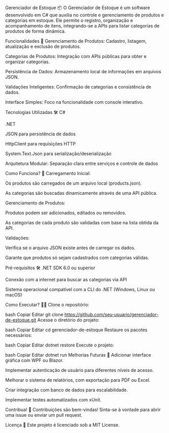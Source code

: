 Gerenciador de Estoque 📦
O Gerenciador de Estoque é um software desenvolvido em C# que auxilia no controle e gerenciamento de produtos e categorias em estoque. Ele permite o registro, organização e acompanhamento de itens, integrando-se a APIs para listar categorias de produtos de forma dinâmica.

Funcionalidades 🚀
Gerenciamento de Produtos: Cadastro, listagem, atualização e exclusão de produtos.

Categorias de Produtos: Integração com APIs públicas para obter e organizar categorias.

Persistência de Dados: Armazenamento local de informações em arquivos JSON.

Validações Inteligentes: Confirmação de categorias e consistência de dados.

Interface Simples: Foco na funcionalidade com console interativo.

Tecnologias Utilizadas 🛠️
C#

.NET

JSON para persistência de dados

HttpClient para requisições HTTP

System.Text.Json para serialização/deserialização

Arquitetura Modular: Separação clara entre serviços e controle de dados

Como Funciona? 🤔
Carregamento Inicial:

Os produtos são carregados de um arquivo local (products.json).

As categorias são buscadas dinamicamente através de uma API pública.

Gerenciamento de Produtos:

Produtos podem ser adicionados, editados ou removidos.

As categorias de cada produto são validadas com base na lista obtida da API.

Validações:

Verifica se o arquivo JSON existe antes de carregar os dados.

Garante que produtos só sejam cadastrados com categorias válidas.

Pré-requisitos 🛠️
.NET SDK 6.0 ou superior

Conexão com a internet para buscar as categorias via API

Sistema operacional compatível com a CLI do .NET (Windows, Linux ou macOS)

Como Executar? 🏃‍♂️
Clone o repositório:

bash
Copiar
Editar
git clone https://github.com/seu-usuario/gerenciador-de-estoque.git
Acesse o diretório do projeto:

bash
Copiar
Editar
cd gerenciador-de-estoque
Restaure os pacotes necessários:

bash
Copiar
Editar
dotnet restore
Execute o projeto:

bash
Copiar
Editar
dotnet run
Melhorias Futuras 🚧
Adicionar interface gráfica com WPF ou Blazor.

Implementar autenticação de usuário para diferentes níveis de acesso.

Melhorar o sistema de relatórios, com exportação para PDF ou Excel.

Criar integração com banco de dados para escalabilidade.

Implementar testes automatizados com xUnit.

Contribua! 🤝
Contribuições são bem-vindas! Sinta-se à vontade para abrir uma issue ou enviar um pull request.

Licença 📜
Este projeto é licenciado sob a MIT License.

